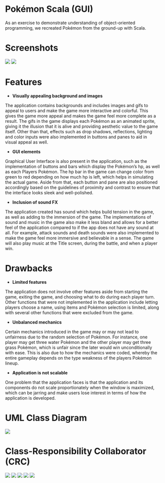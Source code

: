 # Pokémon Scala (GUI)
As an exercise to demonstrate understanding of object-oriented programming, we recreated Pokémon from the ground-up with Scala.

# Screenshots

<img src="images/menu.png">

<img src="images/battle.png">

# Features

* **Visually appealing background and images** 

The application contains backgrounds and includes images and gifs to appeal to users and make the game more interactive and colorful. This gives the game more appeal and makes the game feel more complete as a result. The gifs in the game displays each Pokémon as an animated sprite, giving it the illusion that it is alive and providing aesthetic value to the game itself. Other than that, effects such as drop shadows, reflections, lighting and color inputs were also implemented in buttons and panes to aid in visual appeal as well.

*	**GUI elements**

Graphical User Interface is also present in the application, such as the implementation of buttons and bars which display the Pokémon’s hp, as well as each Players Pokémon. The hp bar in the game can change color from green to red depending on how much hp is left, which helps in simulating the actual game. Aside from that, each button and pane are also positioned accordingly based on the guidelines of proximity and contrast to ensure that the interface looks sleek and well-polished.

*	**Inclusion of sound FX**

The application created has sound which helps build tension in the game, as well as adding to the immersion of the game. The implementations of sound and music in the game also make it less bland and allows for a better feel of the application compared to if the app does not have any sound at all. For example, attack sounds and death sounds were also implemented to make the game feel more immersive and believable in a sense. The game will also play music at the Title screen, during the battle, and when a player win.

# Drawbacks

*	**Limited features**

The application does not involve other features aside from starting the game, exiting the game, and choosing what to do during each player turn. Other functions that were not implemented in the application include letting players choose a name, using items and Pokémon selection is limited, along with several other functions that were excluded from the game.

* **Unbalanced mechanics**

Certain mechanics introduced in the game may or may not lead to unfairness due to the random selection of Pokémon. For instance, one player may get three water Pokémon and the other player may get three grass Pokémon, which is unfair since the later would win unconditionally with ease. This is also due to how the mechanics were coded, whereby the entire gameplay depends on the type weakness of the players Pokémon lineup.

*	**Application is not scalable**

One problem that the application faces is that the application and its components do not scale proportionately when the window is maximized, which can be jarring and make users lose interest in terms of how the application is developed.

# UML Class Diagram

<img src="images/classDiagram.png">

# Class-Responsibility Collaborator (CRC)

<img src="images/abstract.png">

<img src="images/game.png">

<img src="images/gameController.png">

<img src="images/player.png">

<img src="images/trait.png">
